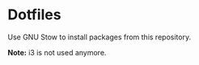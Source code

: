 # Dotfiles

Use GNU Stow to install packages from this repository.

**Note:** i3 is not used anymore.
